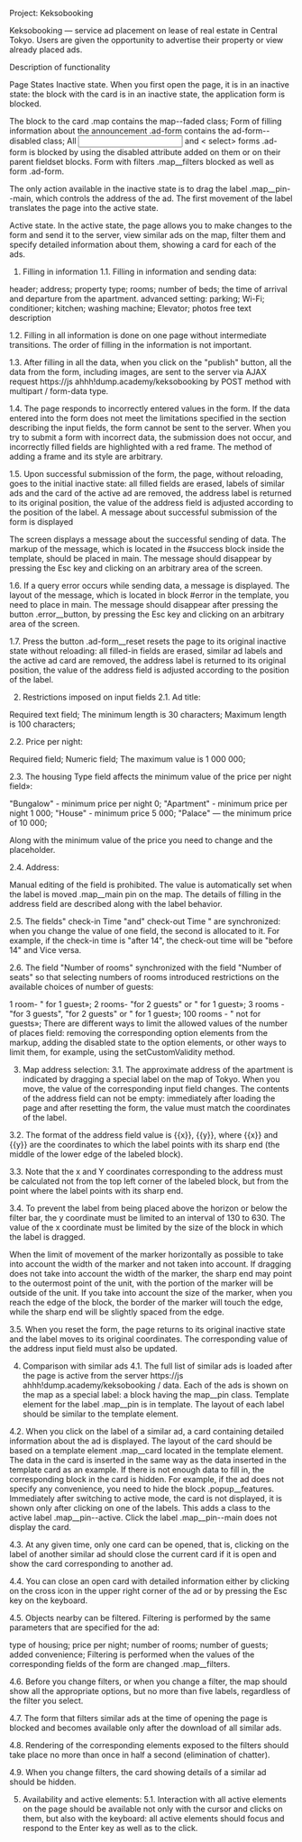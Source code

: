 Project: Keksobooking

Keksobooking — service ad placement on lease of real estate in Central Tokyo. Users are given the opportunity to advertise their property or view already placed ads.


Description of functionality

Page States
Inactive state. When you first open the page, it is in an inactive state: the block with the card is in an inactive state, the application form is blocked.

The block to the card .map contains the map--faded class;
Form of filling information about the announcement .ad-form contains the ad-form--disabled class;
All <input> and < select> forms .ad-form is blocked by using the disabled attribute added on them or on their parent fieldset blocks.
Form with filters .map__filters blocked as well as form .ad-form.

The only action available in the inactive state is to drag the label .map__pin--main, which controls the address of the ad. The first movement of the label translates the page into the active state.

Active state. In the active state, the page allows you to make changes to the form and send it to the server, view similar ads on the map, filter them and specify detailed information about them, showing a card for each of the ads.

1. Filling in information
1.1. Filling in information and sending data:

header;
address;
property type;
rooms;
number of beds;
the time of arrival and departure from the apartment.
advanced setting:
parking;
Wi-Fi;
conditioner;
kitchen;
washing machine;
Elevator;
photos
free text description

1.2. Filling in all information is done on one page without intermediate transitions. The order of filling in the information is not important.

1.3. After filling in all the data, when you click on the "publish" button, all the data from the form, including images, are sent to the server via AJAX request https://js ahhh!dump.academy/keksobooking by POST method with multipart / form-data type.

1.4. The page responds to incorrectly entered values in the form. If the data entered into the form does not meet the limitations specified in the section describing the input fields, the form cannot be sent to the server. When you try to submit a form with incorrect data, the submission does not occur, and incorrectly filled fields are highlighted with a red frame. The method of adding a frame and its style are arbitrary.

1.5. Upon successful submission of the form, the page, without reloading, goes to the initial inactive state: all filled fields are erased, labels of similar ads and the card of the active ad are removed, the address label is returned to its original position, the value of the address field is adjusted according to the position of the label. A message about successful submission of the form is displayed

The screen displays a message about the successful sending of data. The markup of the message, which is located in the #success block inside the template, should be placed in main. The message should disappear by pressing the Esc key and clicking on an arbitrary area of the screen.

1.6. If a query error occurs while sending data, a message is displayed. The layout of the message, which is located in block #error in the template, you need to place in main. The message should disappear after pressing the button .error__button, by pressing the Esc key and clicking on an arbitrary area of the screen.

1.7. Press the button .ad-form__reset resets the page to its original inactive state without reloading: all filled-in fields are erased, similar ad labels and the active ad card are removed, the address label is returned to its original position, the value of the address field is adjusted according to the position of the label.

2. Restrictions imposed on input fields
2.1. Ad title:

Required text field;
The minimum length is 30 characters;
Maximum length is 100 characters;

2.2. Price per night:

Required field;
Numeric field;
The maximum value is 1 000 000;

2.3. The housing Type field affects the minimum value of the price per night field»:

"Bungalow" - minimum price per night 0;
"Apartment" - minimum price per night 1 000;
"House" - minimum price 5 000;
"Palace" — the minimum price of 10 000;

Along with the minimum value of the price you need to change and the placeholder.

2.4. Address:

Manual editing of the field is prohibited. The value is automatically set when the label is moved .map__main pin on the map. The details of filling in the address field are described along with the label behavior.

2.5. The fields" check-in Time "and" check-out Time " are synchronized: when you change the value of one field, the second is allocated to it. For example, if the check-in time is "after 14", the check-out time will be "before 14" and Vice versa.

2.6. The field "Number of rooms" synchronized with the field "Number of seats" so that selecting numbers of rooms introduced restrictions on the available choices of number of guests:

1 room- " for 1 guest»;
2 rooms- "for 2 guests" or " for 1 guest»;
3 rooms - "for 3 guests", "for 2 guests" or " for 1 guest»;
100 rooms - " not for guests»;
There are different ways to limit the allowed values of the number of places field: removing the corresponding option elements from the markup, adding the disabled state to the option elements, or other ways to limit them, for example, using the setCustomValidity method.

3. Map address selection:
3.1. The approximate address of the apartment is indicated by dragging a special label on the map of Tokyo. When you move, the value of the corresponding input field changes. The contents of the address field can not be empty: immediately after loading the page and after resetting the form, the value must match the coordinates of the label.

3.2. The format of the address field value is {{x}}, {{y}}, where {{x}} and {{y}} are the coordinates to which the label points with its sharp end (the middle of the lower edge of the labeled block).

3.3. Note that the x and Y coordinates corresponding to the address must be calculated not from the top left corner of the labeled block, but from the point where the label points with its sharp end.

3.4. To prevent the label from being placed above the horizon or below the filter bar, the y coordinate must be limited to an interval of 130 to 630. The value of the x coordinate must be limited by the size of the block in which the label is dragged.

When the limit of movement of the marker horizontally as possible to take into account the width of the marker and not taken into account. If dragging does not take into account the width of the marker, the sharp end may point to the outermost point of the unit, with the portion of the marker will be outside of the unit. If you take into account the size of the marker, when you reach the edge of the block, the border of the marker will touch the edge, while the sharp end will be slightly spaced from the edge.


3.5. When you reset the form, the page returns to its original inactive state and the label moves to its original coordinates. The corresponding value of the address input field must also be updated.

4. Comparison with similar ads
4.1. The full list of similar ads is loaded after the page is active from the server https://js ahhh!dump.academy/keksobooking / data. Each of the ads is shown on the map as a special label: a block having the map__pin class. Template element for the label .map__pin is in template. The layout of each label should be similar to the template element.

4.2. When you click on the label of a similar ad, a card containing detailed information about the ad is displayed. The layout of the card should be based on a template element .map__card located in the template element. The data in the card is inserted in the same way as the data inserted in the template card as an example. If there is not enough data to fill in, the corresponding block in the card is hidden. For example, if the ad does not specify any convenience, you need to hide the block .popup__features. Immediately after switching to active mode, the card is not displayed, it is shown only after clicking on one of the labels. This adds a class to the active label .map__pin--active. Click the label .map__pin--main does not display the card.

4.3. At any given time, only one card can be opened, that is, clicking on the label of another similar ad should close the current card if it is open and show the card corresponding to another ad.

4.4. You can close an open card with detailed information either by clicking on the cross icon in the upper right corner of the ad or by pressing the Esc key on the keyboard.

4.5. Objects nearby can be filtered. Filtering is performed by the same parameters that are specified for the ad:

type of housing;
price per night;
number of rooms;
number of guests;
added convenience;
Filtering is performed when the values of the corresponding fields of the form are changed .map__filters.

4.6. Before you change filters, or when you change a filter, the map should show all the appropriate options, but no more than five labels, regardless of the filter you select.

4.7. The form that filters similar ads at the time of opening the page is blocked and becomes available only after the download of all similar ads.

4.8. Rendering of the corresponding elements exposed to the filters should take place no more than once in half a second (elimination of chatter).

4.9. When you change filters, the card showing details of a similar ad should be hidden.

5. Availability and active elements:
5.1. Interaction with all active elements on the page should be available not only with the cursor and clicks on them, but also with the keyboard: all active elements should focus and respond to the Enter key as well as to the click.
